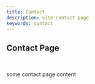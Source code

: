 ```yaml
---
title: Contact
description: site contact page
keywords: contact
---
```


## Contact Page

</br>

some contact page content
